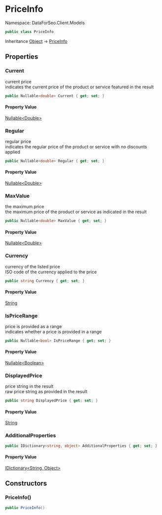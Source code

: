 # PriceInfo

Namespace: DataForSeo.Client.Models

```csharp
public class PriceInfo
```

Inheritance [Object](https://docs.microsoft.com/en-us/dotnet/api/system.object) → [PriceInfo](./dataforseo.client.models.priceinfo.md)

## Properties

### **Current**

current price
 <br>indicates the current price of the product or service featured in the result

```csharp
public Nullable<double> Current { get; set; }
```

#### Property Value

[Nullable&lt;Double&gt;](https://docs.microsoft.com/en-us/dotnet/api/system.nullable-1)<br>

### **Regular**

regular price
 <br>indicates the regular price of the product or service with no discounts applied

```csharp
public Nullable<double> Regular { get; set; }
```

#### Property Value

[Nullable&lt;Double&gt;](https://docs.microsoft.com/en-us/dotnet/api/system.nullable-1)<br>

### **MaxValue**

the maximum price
 <br>the maximum price of the product or service as indicated in the result

```csharp
public Nullable<double> MaxValue { get; set; }
```

#### Property Value

[Nullable&lt;Double&gt;](https://docs.microsoft.com/en-us/dotnet/api/system.nullable-1)<br>

### **Currency**

currency of the listed price
 <br>ISO code of the currency applied to the price

```csharp
public string Currency { get; set; }
```

#### Property Value

[String](https://docs.microsoft.com/en-us/dotnet/api/system.string)<br>

### **IsPriceRange**

price is provided as a range
 <br>indicates whether a price is provided in a range

```csharp
public Nullable<bool> IsPriceRange { get; set; }
```

#### Property Value

[Nullable&lt;Boolean&gt;](https://docs.microsoft.com/en-us/dotnet/api/system.nullable-1)<br>

### **DisplayedPrice**

price string in the result
 <br>raw price string as provided in the result

```csharp
public string DisplayedPrice { get; set; }
```

#### Property Value

[String](https://docs.microsoft.com/en-us/dotnet/api/system.string)<br>

### **AdditionalProperties**

```csharp
public IDictionary<string, object> AdditionalProperties { get; set; }
```

#### Property Value

[IDictionary&lt;String, Object&gt;](https://docs.microsoft.com/en-us/dotnet/api/system.collections.generic.idictionary-2)<br>

## Constructors

### **PriceInfo()**

```csharp
public PriceInfo()
```
